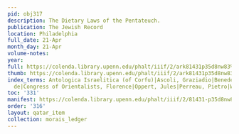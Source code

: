 ```yaml
---
pid: obj317
description: The Dietary Laws of the Pentateuch.
publication: The Jewish Record
location: Philadelphia
full_date: 21-Apr
month_day: 21-Apr
volume-notes:
year:
full: https://colenda.library.upenn.edu/phalt/iiif/2/ark81431p35d8nw83%2FSHA256E-s7896265--fc4dee356c120a7bd47c0f335bf9a353ae206cb1b4f15ce6d564c98f9dc32b30.jpeg/full/3500,/0/default.jpg
thumb: https://colenda.library.upenn.edu/phalt/iiif/2/ark81431p35d8nw83%2FSHA256E-s7896265--fc4dee356c120a7bd47c0f335bf9a353ae206cb1b4f15ce6d564c98f9dc32b30.jpeg/full/!200,200/0/default.jpg
index_terms: Antologica Israelitica (of Corfu)|Ascoli, Graziadio|Benedetti, Salvatore
  de|Congress of Orientalists, Florence|Oppert, Jules|Perreau, Pietro|Weil, Gustav
toc: '331'
manifest: https://colenda.library.upenn.edu/phalt/iiif/2/81431-p35d8nw83/manifest
order: '316'
layout: qatar_item
collection: morais_ledger
---
```

